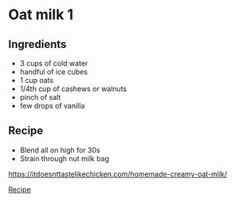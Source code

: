 # Oat milk 1

## Ingredients

- 3 cups of cold water
- handful of ice cubes
- 1 cup oats
- 1/4th cup of cashews or walnuts
- pinch of salt
- few drops of vanilla

## Recipe

- Blend all on high for 30s
- Strain through nut milk bag

https://itdoesnttastelikechicken.com/homemade-creamy-oat-milk/

[Recipe](https://simplegreensmoothies.com/recipes/how-to-make-oat-milk)
